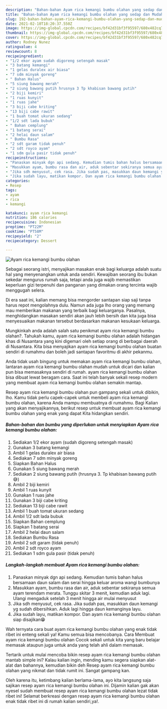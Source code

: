 ```yaml
---
description: "Bahan-bahan Ayam rica kemangi bumbu olahan yang sedap dan Mudah Dibuat"
title: "Bahan-bahan Ayam rica kemangi bumbu olahan yang sedap dan Mudah Dibuat"
slug: 192-bahan-bahan-ayam-rica-kemangi-bumbu-olahan-yang-sedap-dan-mudah-dibuat
date: 2021-02-10T18:20:37.550Z
image: https://img-global.cpcdn.com/recipes/bf42d31bf3f95597/680x482cq70/ayam-rica-kemangi-bumbu-olahan-foto-resep-utama.jpg
thumbnail: https://img-global.cpcdn.com/recipes/bf42d31bf3f95597/680x482cq70/ayam-rica-kemangi-bumbu-olahan-foto-resep-utama.jpg
cover: https://img-global.cpcdn.com/recipes/bf42d31bf3f95597/680x482cq70/ayam-rica-kemangi-bumbu-olahan-foto-resep-utama.jpg
author: Rodney Nunez
ratingvalue: 4
reviewcount: 8
recipeingredient:
- "1/2 ekor ayam sudah digoreng setengah masak"
- "3 batang kemangi"
- "1 gelas duralex air biasa"
- "7 sdm minyak goreng"
- " Bahan Halus"
- "5 siung bawang merah"
- "2 siung bawang putih hrusnya 3 Tp khabisan bawang putih"
- "2 biji kemiri"
- "1 ruas kunyit"
- "1 ruas jahe"
- "3 biji cabe kriting"
- "13 biji cabe rawit"
- "1 buah tomat ukuran sedang"
- "1/2 sdt lada bubuk"
- " Bahan cemplung"
- "1 batang serai"
- "2 helai daun salam"
- " Bumbu Rasa"
- "2 sdt garam tidak penuh"
- "2 sdt royco ayam"
- "1 sdm gula pasir tidak penuh"
recipeinstructions:
- "Panaskan minyak dgn api sedang. Kemudian tumis bahan halus bersamaan daun salam dan serai hingga keluar aroma wangi bumbunya"
- "Masukkan ayam, bumbu rasa dan air, aduk sebentar sekiranya semua ayam terendam merata. Tunggu skitar 3 menit, kemudian aduk lagi. Ulangi mengaduk setelah 3 menit hingga air mulai menyusut"
- "Jika sdh menyusut, cek rasa. Jika sudah pas, masukkan daun kemangi yg sudah dibersihkan. Aduk lagi hingga daun kemanginya layu."
- "Jika sudah layu, matikan kompor. Dan ayam rica kemangi bumbu olahan siap disajikan😁"
categories:
- Resep
tags:
- ayam
- rica
- kemangi

katakunci: ayam rica kemangi 
nutrition: 186 calories
recipecuisine: Indonesian
preptime: "PT22M"
cooktime: "PT58M"
recipeyield: "2"
recipecategory: Dessert

---
```



![Ayam rica kemangi bumbu olahan](https://img-global.cpcdn.com/recipes/bf42d31bf3f95597/680x482cq70/ayam-rica-kemangi-bumbu-olahan-foto-resep-utama.jpg)

Sebagai seorang istri, menyajikan masakan enak bagi keluarga adalah suatu hal yang menyenangkan untuk anda sendiri. Kewajiban seorang ibu bukan sekedar mengurus rumah saja, tetapi anda juga wajib memastikan keperluan gizi terpenuhi dan panganan yang dimakan orang tercinta wajib menggugah selera.

Di era  saat ini, kalian memang bisa mengorder santapan siap saji tanpa harus repot mengolahnya dulu. Namun ada juga lho orang yang memang mau memberikan makanan yang terbaik bagi keluarganya. Pasalnya, menghidangkan masakan sendiri akan jauh lebih bersih dan kita juga bisa menyesuaikan makanan tersebut berdasarkan makanan kesukaan keluarga. 



Mungkinkah anda adalah salah satu penikmat ayam rica kemangi bumbu olahan?. Tahukah kamu, ayam rica kemangi bumbu olahan adalah hidangan khas di Nusantara yang kini digemari oleh setiap orang di berbagai daerah di Nusantara. Kita bisa menyajikan ayam rica kemangi bumbu olahan buatan sendiri di rumahmu dan boleh jadi santapan favoritmu di akhir pekanmu.

Anda tidak usah bingung untuk memakan ayam rica kemangi bumbu olahan, lantaran ayam rica kemangi bumbu olahan mudah untuk dicari dan kalian pun bisa memasaknya sendiri di rumah. ayam rica kemangi bumbu olahan bisa dibuat lewat beragam cara. Saat ini telah banyak sekali resep modern yang membuat ayam rica kemangi bumbu olahan semakin mantap.

Resep ayam rica kemangi bumbu olahan pun gampang sekali untuk dibikin, lho. Kamu tidak perlu capek-capek untuk membeli ayam rica kemangi bumbu olahan, karena Anda mampu membuatnya di rumahmu. Bagi Kalian yang akan menyajikannya, berikut resep untuk membuat ayam rica kemangi bumbu olahan yang enak yang dapat Kita hidangkan sendiri.

<!--inarticleads1-->

##### Bahan-bahan dan bumbu yang diperlukan untuk menyiapkan Ayam rica kemangi bumbu olahan:

1. Sediakan 1/2 ekor ayam (sudah digoreng setengah masak)
1. Gunakan 3 batang kemangi
1. Ambil 1 gelas duralex air biasa
1. Sediakan 7 sdm minyak goreng
1. Siapkan  Bahan Halus
1. Gunakan 5 siung bawang merah
1. Sediakan 2 siung bawang putih (hrusnya 3. Tp khabisan bawang putih😅)
1. Ambil 2 biji kemiri
1. Ambil 1 ruas kunyit
1. Gunakan 1 ruas jahe
1. Gunakan 3 biji cabe kriting
1. Sediakan 13 biji cabe rawit
1. Ambil 1 buah tomat ukuran sedang
1. Ambil 1/2 sdt lada bubuk
1. Siapkan  Bahan cemplung
1. Siapkan 1 batang serai
1. Ambil 2 helai daun salam
1. Sediakan  Bumbu Rasa
1. Ambil 2 sdt garam (tidak penuh)
1. Ambil 2 sdt royco ayam
1. Sediakan 1 sdm gula pasir (tidak penuh)




<!--inarticleads2-->

##### Langkah-langkah membuat Ayam rica kemangi bumbu olahan:

1. Panaskan minyak dgn api sedang. Kemudian tumis bahan halus bersamaan daun salam dan serai hingga keluar aroma wangi bumbunya
1. Masukkan ayam, bumbu rasa dan air, aduk sebentar sekiranya semua ayam terendam merata. Tunggu skitar 3 menit, kemudian aduk lagi. Ulangi mengaduk setelah 3 menit hingga air mulai menyusut
1. Jika sdh menyusut, cek rasa. Jika sudah pas, masukkan daun kemangi yg sudah dibersihkan. Aduk lagi hingga daun kemanginya layu.
1. Jika sudah layu, matikan kompor. Dan ayam rica kemangi bumbu olahan siap disajikan😁




Wah ternyata cara buat ayam rica kemangi bumbu olahan yang enak tidak ribet ini enteng sekali ya! Kamu semua bisa mencobanya. Cara Membuat ayam rica kemangi bumbu olahan Cocok sekali untuk kita yang baru belajar memasak ataupun juga untuk anda yang telah ahli dalam memasak.

Tertarik untuk mulai mencoba bikin resep ayam rica kemangi bumbu olahan mantab simple ini? Kalau kalian ingin, mending kamu segera siapkan alat-alat dan bahannya, kemudian bikin deh Resep ayam rica kemangi bumbu olahan yang nikmat dan tidak rumit ini. Sangat gampang kan. 

Oleh karena itu, ketimbang kalian berlama-lama, ayo kita langsung saja sajikan resep ayam rica kemangi bumbu olahan ini. Dijamin kalian gak akan nyesel sudah membuat resep ayam rica kemangi bumbu olahan lezat tidak ribet ini! Selamat berkreasi dengan resep ayam rica kemangi bumbu olahan enak tidak ribet ini di rumah kalian sendiri,ya!.

